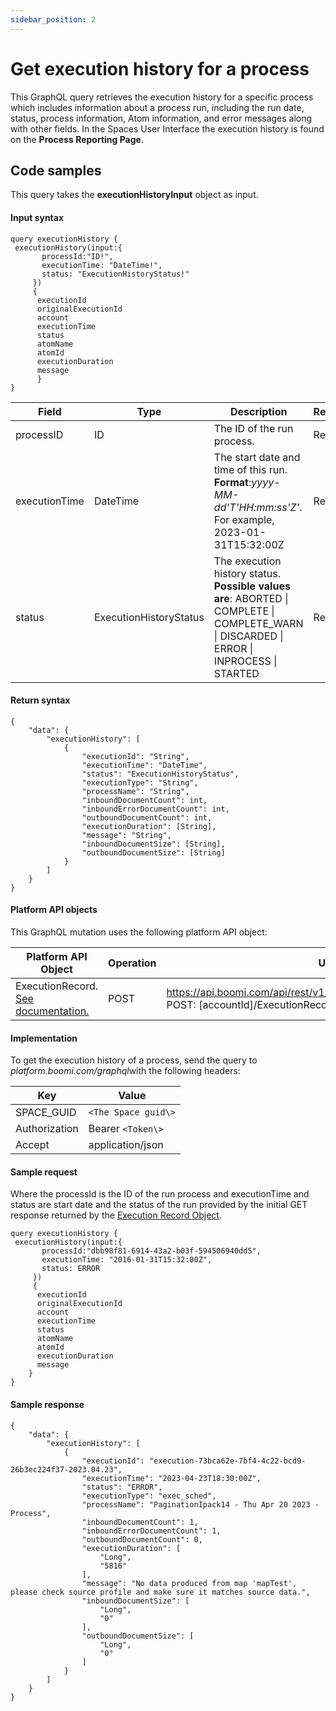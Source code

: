 ```yaml
---
sidebar_position: 2
---
```

# Get execution history for a process 

<head>
  <meta name="guidename" content="Spaces"/>
  <meta name="context" content="GUID-722d8d0b-e2a1-40c0-ae29-6e6601d3c228"/>
</head>


This GraphQL query retrieves the execution history for a specific process which includes information about a process run, including the run date, status, process information, Atom information, and error messages along with other fields. In the Spaces User Interface the execution history is found on the **Process Reporting Page**.

## Code samples 

This query takes the **executionHistoryInput** object as input.

#### Input syntax

``` {#codeblock_mqc_grh_1yb}
query executionHistory {
 executionHistory(input:{
       processId:"ID!",
       executionTime: "DateTime!",
       status: "ExecutionHistoryStatus!"
     })
     {
      executionId
      originalExecutionId
      account
      executionTime
      status
      atomName
      atomId
      executionDuration 
      message
      }
}

```

|Field|Type|Description|Required/Optional|
|-----|----|-----------|-----------------|
|processID|ID|The ID of the run process.|Required.|
|executionTime|DateTime|The start date and time of this run. **Format**:*yyyy-MM-dd'T'HH:mm:ss'Z'*. For example, 2023-01-31T15:32:00Z|Required.|
|status|ExecutionHistoryStatus|The execution history status. **Possible values** **are**: ABORTED \| COMPLETE \| COMPLETE\_WARN \| DISCARDED \| ERROR \| INPROCESS \| STARTED|Required.|

#### Return syntax

``` {#codeblock_fvm_rrh_1yb}
{
    "data": {
        "executionHistory": [
            {
                "executionId": "String",
                "executionTime": "DateTime",
                "status": "ExecutionHistoryStatus",
                "executionType": "String",
                "processName": "String",
                "inboundDocumentCount": int,
                "inboundErrorDocumentCount": int,
                "outboundDocumentCount": int,
                "executionDuration": [String],
                "message": "String",
                "inboundDocumentSize": [String],
                "outboundDocumentSize": [String]
            }
        ]
    }
}

```

#### Platform API objects

This GraphQL mutation uses the following platform API object:


| Platform API Object | Operation | URL |
|-------------------|-------------------|-----------------|
| ExecutionRecord. [See documentation.](https://developer.boomi.com/api/platformapi#tag/ExecutionRecord) | POST | https://api.boomi.com/api/rest/v1/accountId/ExecutionRecord/query POST: [accountId]/ExecutionRecord |



#### Implementation

To get the execution history of a process, send the query to *platform.boomi.com/graphql*with the following headers:

|Key|Value|
|---|-----|
|SPACE\_GUID|`<The Space guid\>`|
|Authorization|Bearer `<Token\>`|
|Accept|application/json|

#### Sample request

Where the processId is the ID of the run process and executionTime and status are start date and the status of the run provided by the initial GET response returned by the [Execution Record Object](https://developer.boomi.com/api/platformapi#tag/ExecutionRecord).

``` {#codeblock_zjz_ssh_1yb}
query executionHistory {
 executionHistory(input:{
       processId:"dbb98f81-6914-43a2-b03f-594506940dd5",
       executionTime: "2016-01-31T15:32:00Z",
       status: ERROR
     })
     {
      executionId
      originalExecutionId
      account
      executionTime
      status
      atomName
      atomId
      executionDuration 
      message
    }
}

```

#### Sample response

``` {#codeblock_xbq_xsh_1yb}
{
    "data": {
        "executionHistory": [
            {
                "executionId": "execution-73bca62e-7bf4-4c22-bcd9-26b3ec224f37-2023.04.23",
                "executionTime": "2023-04-23T18:30:00Z",
                "status": "ERROR",
                "executionType": "exec_sched",
                "processName": "PaginationIpack14 - Thu Apr 20 2023 -Process",
                "inboundDocumentCount": 1,
                "inboundErrorDocumentCount": 1,
                "outboundDocumentCount": 0,
                "executionDuration": [
                    "Long",
                    "5816"
                ],
                "message": "No data produced from map 'mapTest', please check source profile and make sure it matches source data.",
                "inboundDocumentSize": [
                    "Long",
                    "0"
                ],
                "outboundDocumentSize": [
                    "Long",
                    "0"
                ]
            }
        ]
    }
}

```
